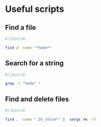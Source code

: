 # Useful scripts
## Find a file
```sh
#!/bin/sh

find / -name "*hede*"
```
#####

## Search for a string
```sh
#!/bin/sh

grep -r "hede" *
```
#####

## Find and delete files
```sh
#!/bin/sh

find . -name ".DS_Store*" |  xargs rm -rf

```
#####
